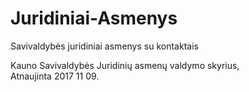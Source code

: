 # Juridiniai-Asmenys
Savivaldybės juridiniai asmenys su kontaktais<br>

Kauno Savivaldybės Juridinių asmenų valdymo skyrius,<br>
Atnaujinta 2017 11 09.

